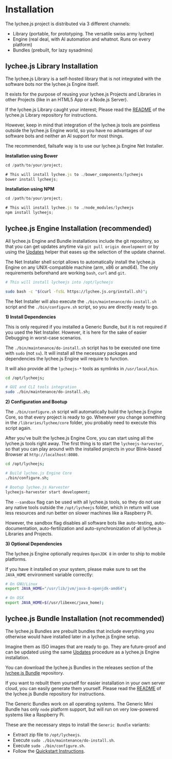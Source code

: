 
# Installation

The lychee.js project is distributed via 3 different channels:

- Library (portable, for prototyping. The versatile swiss army lychee)
- Engine (real deal, with AI automation and whatnot. Runs on every platform)
- Bundles (prebuilt, for lazy sysadmins)



## lychee.js Library Installation

The lychee.js Library is a self-hosted library that is not integrated
with the software bots nor the lychee.js Engine itself.

It exists for the purpose of reusing your lychee.js Projects and
Libraries in other Projects (like in an HTML5 App or a Node.js Server).

If the lychee.js Library caught your interest;  Please read the
[README](https://github.com/Artificial-Engineering/lycheejs-library/blob/master/README.md)
of the lychee.js Library repository for instructions.

However, keep in mind that integration of the lychee.js tools are
pointless outside the lychee.js Engine world, so you have no
advantages of our software bots and neither an AI support for
most things.

The recommended, failsafe way is to use our lychee.js Engine
Net Installer.



**Installation using Bower**

```javascript
cd /path/to/your/project;

# This will install lychee.js to ./bower_components/lycheejs
bower install lycheejs;
```



**Installation using NPM**

```javascript
cd /path/to/your/project;

# This will install lychee.js to ./node_modules/lycheejs
npm install lycheejs;
```



## lychee.js Engine Installation (recommended)

All lychee.js Engine and Bundle installations include the git
repository, so that you can get updates anytime via
`git pull origin development` or by using the [Updates](./Updates.md)
helper that eases up the selection of the update channel.


The Net Installer shell script allows to automatically install
the lychee.js Engine on any UNIX-compatible machine (arm, x86 or
amd64). The only requirements beforehand are working `bash`,
`curl` and `git`.

```bash
# This will install lycheejs into /opt/lycheejs

sudo bash -c "$(curl -fsSL https://lychee.js.org/install.sh)";
```

The Net Installer will also execute the `./bin/maintenance/do-install.sh`
script and the `./bin/configure.sh` script, so you are directly
ready to go.



**1) Install Dependencies**

This is only required if you installed a Generic Bundle, but it
is not required if you used the Net Installer. However, it is
here for the sake of easier Debugging in worst-case scenarios.

The `./bin/maintenance/do-install.sh` script has to be executed
one time with `sudo` (not `su`). It will install all the
necessary packages and dependencies the lychee.js Engine will
require to function.

It will also provide all the `lycheejs-*` tools as symlinks in
`/usr/local/bin`.

```bash
cd /opt/lycheejs;

# GUI and CLI tools integration
sudo ./bin/maintenance/do-install.sh;
```



**2) Configuration and Bootup**

The `./bin/configure.sh` script will automatically build the
lychee.js Engine Core, so that every project is ready to go.
Whenever you change something in the `/libraries/lychee/core`
folder, you probably need to execute this script again.

After you've built the lychee.js Engine Core, you can start
using all the lychee.js tools right away. The first thing is
to start the `lycheejs-harvester`, so that you can play around
with the installed projects in your Blink-based Browser at
`http://localhost:8080`.

```bash
cd /opt/lycheejs;

# Build lychee.js Engine Core
./bin/configure.sh;

# Bootup lychee.js Harvester
lycheejs-harvester start development;
```

The `--sandbox` flag can be used with all lychee.js tools, so
they do not use any native tools outside the `/opt/lycheejs`
folder, which in return will use less resources and run better
on slower machines like a Raspberry Pi.

However, the sandbox flag disables all software bots like
auto-testing, auto-documentation, auto-fertilization and
auto-synchronization of all lychee.js Libraries and Projects.



**3) Optional Dependencies**

The lychee.js Engine optionally requires `OpenJDK 8` in order
to ship to mobile platforms.

If you have it installed on your system, please make sure to
set the `JAVA_HOME` environment variable correctly:

```bash
# On GNU/Linux
export JAVA_HOME="/usr/lib/jvm/java-8-openjdk-amd64";

# On OSX
export JAVA_HOME=$(/usr/libexec/java_home);
```


## lychee.js Bundle Installation (not recommended)

The lychee.js Bundles are prebuilt bundles that include everything
you otherwise would have installed later in a lychee.js Engine setup.

Imagine them as ISO images that are ready to go. They are future-proof
and can be updated using the same [Updates](../Updates.md) procedure
as a lychee.js Engine installation.

You can download the lychee.js Bundles in the releases section of the
[lychee.js Bundle](https://github.com/Artificial-Engineering/lycheejs-bundle/releases)
repository.

If you want to rebuilt them yourself for easier installation in your
own server cloud, you can easily generate them yourself. Please read
the [README](https://github.com/Artificial-Engineering/lycheejs-bundle/blob/master/README.md)
of the lychee.js Bundle repository for instructions.

The Generic Bundles work on all operating systems. The Generic Mini
Bundle has only `node` platform support, but will run on very low-powered
systems like a Raspberry Pi.

These are the necessary steps to install the `Generic Bundle` variants:

- Extract zip file to `/opt/lycheejs`.
- Execute `sudo ./bin/maintenance/do-install.sh`.
- Execute `sudo ./bin/configure.sh`.
- Follow the [Quickstart Instructions](https://github.com/Artificial-Engineering/lycheejs#quickstart).
